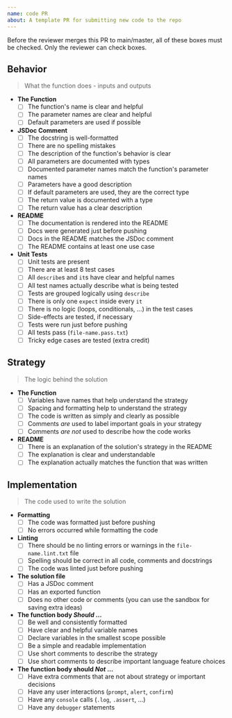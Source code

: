 ```yaml
---
name: code PR
about: A template PR for submitting new code to the repo
---
```


<!--
  make this PR easy to find:

  - assign: yourself
  - labels:
  - request a review
-->

Before the reviewer merges this PR to main/master, all of these boxes must be checked. Only the reviewer can check boxes.

## Behavior

> What the function does - inputs and outputs

- **The Function**
  - [ ] The function's name is clear and helpful
  - [ ] The parameter names are clear and helpful
  - [ ] Default parameters are used if possible
- **JSDoc Comment**
  - [ ] The docstring is well-formatted
  - [ ] There are no spelling mistakes
  - [ ] The description of the function's behavior is clear
  - [ ] All parameters are documented with types
  - [ ] Documented parameter names match the function's parameter names
  - [ ] Parameters have a good description
  - [ ] If default parameters are used, they are the correct type
  - [ ] The return value is documented with a type
  - [ ] The return value has a clear description
- **README**
  - [ ] The documentation is rendered into the README
  - [ ] Docs were generated just before pushing
  - [ ] Docs in the README matches the JSDoc comment
  - [ ] The README contains at least one use case
- **Unit Tests**
  - [ ] Unit tests are present
  - [ ] There are at least 8 test cases
  - [ ] All `describe`s and `it`s have clear and helpful names
  - [ ] All test names actually describe what is being tested
  - [ ] Tests are grouped logically using `describe`
  - [ ] There is only one `expect` inside every `it`
  - [ ] There is no logic (loops, conditionals, ...) in the test cases
  - [ ] Side-effects are tested, if necessary
  - [ ] Tests were run just before pushing
  - [ ] All tests pass (`file-name.pass.txt`)
  - [ ] Tricky edge cases are tested (extra credit)

## Strategy

> The logic behind the solution

- **The Function**
  - [ ] Variables have names that help understand the strategy
  - [ ] Spacing and formatting help to understand the strategy
  - [ ] The code is written as simply and clearly as possible
  - [ ] Comments _are_ used to label important goals in your strategy
  - [ ] Comments _are not_ used to describe how the code works
- **README**
  - [ ] There is an explanation of the solution's strategy in the README
  - [ ] The explanation is clear and understandable
  - [ ] The explanation actually matches the function that was written

## Implementation

> The code used to write the solution

- **Formatting**
  - [ ] The code was formatted just before pushing
  - [ ] No errors occurred while formatting the code
- **Linting**
  - [ ] There should be no linting errors or warnings in the `file-name.lint.txt` file
  - [ ] Spelling should be correct in all code, comments and docstrings
  - [ ] The code was linted just before pushing
- **The solution file**
  - [ ] Has a JSDoc comment
  - [ ] Has an exported function
  - [ ] Does no other code or comments (you can use the sandbox for saving extra ideas)
- **The function body _Should_ ...**
  - [ ] Be well and consistently formatted
  - [ ] Have clear and helpful variable names
  - [ ] Declare variables in the smallest scope possible
  - [ ] Be a simple and readable implementation
  - [ ] Use short comments to describe the strategy
  - [ ] Use short comments to describe important language feature choices
- **The function body should _Not_ ...**
  - [ ] Have extra comments that are not about strategy or important decisions
  - [ ] Have any user interactions (`prompt`, `alert`, `confirm`)
  - [ ] Have any `console` calls (`.log`, `.assert`, ...)
  - [ ] Have any `debugger` statements
